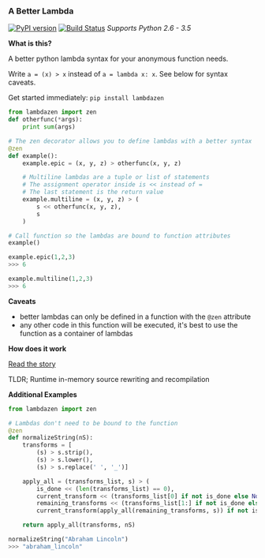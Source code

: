 ### A Better Lambda
[![PyPI version](https://badge.fury.io/py/lambdazen.svg)](https://badge.fury.io/py/lambdazen)
[![Build Status](https://travis-ci.org/brthornbury/lambdazen.svg?branch=master)](https://travis-ci.org/brthornbury/lambdazen)
*Supports Python 2.6 - 3.5*

**What is this?**

A better python lambda syntax for your anonymous function needs. 

Write `a = (x) > x` instead of `a = lambda x: x`. See below for syntax caveats.

Get started immediately: `pip install lambdazen`

```python
from lambdazen import zen
def otherfunc(*args):
    print sum(args)

# The zen decorator allows you to define lambdas with a better syntax
@zen
def example():
    example.epic = (x, y, z) > otherfunc(x, y, z)

    # Multiline lambdas are a tuple or list of statements
    # The assignment operator inside is << instead of =
    # The last statement is the return value
    example.multiline = (x, y, z) > (
        s << otherfunc(x, y, z),
        s
    )

# Call function so the lambdas are bound to function attributes
example()

example.epic(1,2,3)
>>> 6

example.multiline(1,2,3)
>>> 6
```

**Caveats**
 - better lambdas can only be defined in a function with the `@zen` attribute
 - any other code in this function will be executed, it's best to use the function as a container of lambdas

**How does it work**

[Read the story](https://github.com/brthornbury/lambdazen/blob/master/HowItWorks.md)

TLDR; Runtime in-memory source rewriting and recompilation

**Additional Examples**

```python
from lambdazen import zen

# Lambdas don't need to be bound to the function
@zen
def normalizeString(nS):
    transforms = [
        (s) > s.strip(),
        (s) > s.lower(),
        (s) > s.replace(' ', '_')]

    apply_all = (transforms_list, s) > (
        is_done << (len(transforms_list) == 0),
        current_transform << (transforms_list[0] if not is_done else None),
        remaining_transforms << (transforms_list[1:] if not is_done else None),
        current_transform(apply_all(remaining_transforms, s)) if not is_done else s)

    return apply_all(transforms, nS)

normalizeString("Abraham Lincoln")
>>> "abraham_lincoln"
```
